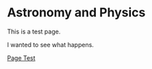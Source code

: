 # Astronomy and Physics

This is a test page.

I wanted to see what happens.

[Page Test](https.AsTroC0sMoS/AsTroC0sMoS.github.io/PageTest)
